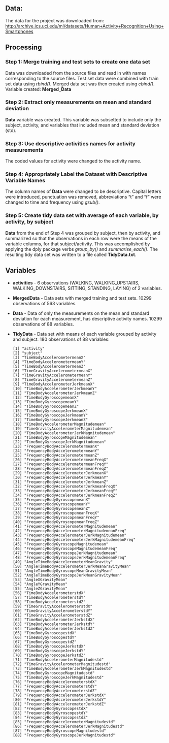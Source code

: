 Data:
-----

The data for the project was downloaded from:
<a href="http://archive.ics.uci.edu/ml/datasets/Human+Activity+Recognition+Using+Smartphones" class="uri">http://archive.ics.uci.edu/ml/datasets/Human+Activity+Recognition+Using+Smartphones</a>

Processing
----------

### Step 1: Merge training and test sets to create one data set

Data was downloaded from the source files and read in with names
corresponding to the source files. Test set data were combined with
train set data using *rbind()*. Merged data set was then created using
*cbind()*. Variable created: **Merged\_Data**

### Step 2: Extract only measurements on mean and standard deviation

**Data** variable was created. This variable was subsetted to include
only the subject, activity, and variables that included mean and
standard deviation (std).

### Step 3: Use descriptive activities names for activity measurements

The coded values for activity were changed to the activity name.

### Step 4: Appropriately Label the Dataset with Descriptive Variable Names

The column names of **Data** were changed to be descriptive. Capital
letters were introduced, punctuation was removed, abbreviations “t” and
“f” were changed to time and frequency using *gsub()*.

### Step 5: Create tidy data set with average of each variable, by activity, by subject

**Data** from the end of Step 4 was grouped by subject, then by
activity, and summarized so that the observations in each row were the
means of the variable columns, for that subject/activity. This was
accomplished by applying the dply package verbs *group\_by()* and
*summarise\_each()*. The resulting tidy data set was written to a file
called **TidyData.txt**.

Variables
---------

-   **activities** - 6 observations (WALKING, WALKING_UPSTAIRS, WALKING_DOWNSTAIRS, SITTING, STANDING, LAYING) of 2 variables. 
-   **MergedData** - Data sets with merged training and test sets. 10299 observations of 563 variables.
-   **Data** - Data of only the measurements on the mean and standard
    deviation for each measurement, has descriptive activity names. 10299 observations of 88 variables.
-   **TidyData** - Data set with means of each variable grouped by
    activity and subject. 180 observations of 88 variables:
    
        [1] "activity"                                       
        [2] "subject"                                       
        [3] "TimeBodyAccelerometermeanX"                     
        [4] "TimeBodyAccelerometermeanY"                     
        [5] "TimeBodyAccelerometermeanZ"                     
        [6] "TimeGravityAccelerometermeanX"                  
        [7] "TimeGravityAccelerometermeanY"                  
        [8] "TimeGravityAccelerometermeanZ"                  
        [9] "TimeBodyAccelerometerJerkmeanX"                 
        [10] "TimeBodyAccelerometerJerkmeanY"                 
        [11] "TimeBodyAccelerometerJerkmeanZ"                 
        [12] "TimeBodyGyroscopemeanX"                         
        [13] "TimeBodyGyroscopemeanY"                         
        [14] "TimeBodyGyroscopemeanZ"                         
        [15] "TimeBodyGyroscopeJerkmeanX"                     
        [16] "TimeBodyGyroscopeJerkmeanY"                     
        [17] "TimeBodyGyroscopeJerkmeanZ"                     
        [18] "TimeBodyAccelerometerMagnitudemean"
        [19] "TimeGravityAccelerometerMagnitudemean"          
        [20] "TimeBodyAccelerometerJerkMagnitudemean"         
        [21] "TimeBodyGyroscopeMagnitudemean"                 
        [22] "TimeBodyGyroscopeJerkMagnitudemean"             
        [23] "FrequencyBodyAccelerometermeanX"                
        [24] "FrequencyBodyAccelerometermeanY"                
        [25] "FrequencyBodyAccelerometermeanZ"                
        [26] "FrequencyBodyAccelerometermeanFreqX"            
        [27] "FrequencyBodyAccelerometermeanFreqY"            
        [28] "FrequencyBodyAccelerometermeanFreqZ"            
        [29] "FrequencyBodyAccelerometerJerkmeanX"            
        [30] "FrequencyBodyAccelerometerJerkmeanY"            
        [31] "FrequencyBodyAccelerometerJerkmeanZ"            
        [32] "FrequencyBodyAccelerometerJerkmeanFreqX" 
        [33] "FrequencyBodyAccelerometerJerkmeanFreqY"        
        [34] "FrequencyBodyAccelerometerJerkmeanFreqZ"        
        [35] "FrequencyBodyGyroscopemeanX"                    
        [36] "FrequencyBodyGyroscopemeanY"                    
        [37] "FrequencyBodyGyroscopemeanZ"                    
        [38] "FrequencyBodyGyroscopemeanFreqX"                
        [39] "FrequencyBodyGyroscopemeanFreqY"                
        [40] "FrequencyBodyGyroscopemeanFreqZ"                
        [41] "FrequencyBodyAccelerometerMagnitudemean"        
        [42] "FrequencyBodyAccelerometerMagnitudemeanFreq"    
        [43] "FrequencyBodyAccelerometerJerkMagnitudemean"    
        [44] "FrequencyBodyAccelerometerJerkMagnitudemeanFreq"
        [45] "FrequencyBodyGyroscopeMagnitudemean"            
        [46] "FrequencyBodyGyroscopeMagnitudemeanFreq"        
        [47] "FrequencyBodyGyroscopeJerkMagnitudemean"        
        [48] "FrequencyBodyGyroscopeJerkMagnitudemeanFreq"    
        [49] "AngleTimeBodyAccelerometerMeanGravity"          
        [50] "AngleTimeBodyAccelerometerJerkMeanGravityMean"  
        [51] "AngleTimeBodyGyroscopeMeanGravityMean"          
        [52] "AngleTimeBodyGyroscopeJerkMeanGravityMean"      
        [53] "AngleXGravityMean"     
        [54] "AngleYGravityMean"                              
        [55] "AngleZGravityMean"                              
        [56] "TimeBodyAccelerometerstdX"                      
        [57] "TimeBodyAccelerometerstdY"                      
        [58] "TimeBodyAccelerometerstdZ"                      
        [59] "TimeGravityAccelerometerstdX"                   
        [60] "TimeGravityAccelerometerstdY"                   
        [61] "TimeGravityAccelerometerstdZ"                   
        [62] "TimeBodyAccelerometerJerkstdX"                  
        [63] "TimeBodyAccelerometerJerkstdY"                  
        [64] "TimeBodyAccelerometerJerkstdZ"                  
        [65] "TimeBodyGyroscopestdX"                          
        [66] "TimeBodyGyroscopestdY"                          
        [67] "TimeBodyGyroscopestdZ"                          
        [68] "TimeBodyGyroscopeJerkstdX"                      
        [69] "TimeBodyGyroscopeJerkstdY"                      
        [70] "TimeBodyGyroscopeJerkstdZ"                      
        [71] "TimeBodyAccelerometerMagnitudestd"              
        [72] "TimeGravityAccelerometerMagnitudestd"           
        [73] "TimeBodyAccelerometerJerkMagnitudestd"          
        [74] "TimeBodyGyroscopeMagnitudestd"                  
        [75] "TimeBodyGyroscopeJerkMagnitudestd"              
        [76] "FrequencyBodyAccelerometerstdX"                 
        [77] "FrequencyBodyAccelerometerstdY"                 
        [78] "FrequencyBodyAccelerometerstdZ"                 
        [79] "FrequencyBodyAccelerometerJerkstdX"             
        [80] "FrequencyBodyAccelerometerJerkstdY"             
        [81] "FrequencyBodyAccelerometerJerkstdZ"             
        [82] "FrequencyBodyGyroscopestdX"                     
        [83] "FrequencyBodyGyroscopestdY"                     
        [84] "FrequencyBodyGyroscopestdZ"                     
        [85] "FrequencyBodyAccelerometerMagnitudestd"         
        [86] "FrequencyBodyAccelerometerJerkMagnitudestd"     
        [87] "FrequencyBodyGyroscopeMagnitudestd"             
        [88] "FrequencyBodyGyroscopeJerkMagnitudestd"

